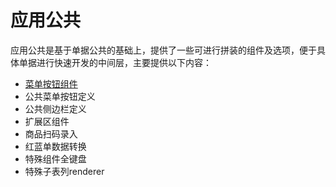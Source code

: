 # 应用公共

应用公共是基于单据公共的基础上，提供了一些可进行拼装的组件及选项，便于具体单据进行快速开发的中间层，主要提供以下内容：

* [菜单按钮组件](/ying-yong-gong-gong/cai-dan-an-niu.md)
* 公共菜单按钮定义
* 公共侧边栏定义
* 扩展区组件
* 商品扫码录入
* 红蓝单数据转换
* 特殊组件全键盘
* 特殊子表列renderer





